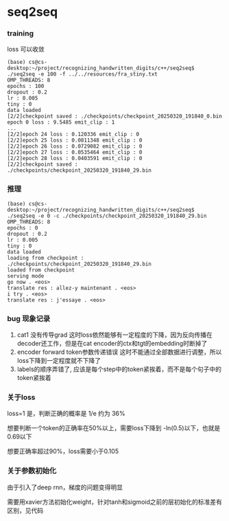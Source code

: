 # seq2seq

### training
loss 可以收敛
```
(base) cs@cs-desktop:~/project/recognizing_handwritten_digits/c++/seq2seq$ ./seq2seq -e 100 -f ../../resources/fra_stiny.txt
OMP_THREADS: 8
epochs : 100
dropout : 0.2
lr : 0.005
tiny : 0
data loaded
[2/2]checkpoint saved : ./checkpoints/checkpoint_20250320_191840_0.bin
epoch 0 loss : 9.5485 emit_clip : 1
...
[2/2]epoch 24 loss : 0.120336 emit_clip : 0
[2/2]epoch 25 loss : 0.0811348 emit_clip : 0
[2/2]epoch 26 loss : 0.0729082 emit_clip : 0
[2/2]epoch 27 loss : 0.0535464 emit_clip : 0
[2/2]epoch 28 loss : 0.0403591 emit_clip : 0
[2/2]checkpoint saved : ./checkpoints/checkpoint_20250320_191840_29.bin
```

### 推理
```
(base) cs@cs-desktop:~/project/recognizing_handwritten_digits/c++/seq2seq$ ./seq2seq -e 0 -c ./checkpoints/checkpoint_20250320_191840_29.bin
OMP_THREADS: 8
epochs : 0
dropout : 0.2
lr : 0.005
tiny : 0
data loaded
loading from checkpoint : ./checkpoints/checkpoint_20250320_191840_29.bin
loaded from checkpoint
serving mode
go now . <eos>
translate res : allez-y maintenant . <eos>
i try . <eos>
translate res : j'essaye . <eos>
```

### bug 现象记录
1. cat1 没有传导grad
    这时loss依然能够有一定程度的下降，因为反向传播在decoder还工作，但是在cat encoder的ctx和tgt的embedding时断掉了
2. encoder forward token参数传递错误
    这时不能通过全部数据进行调整，所以loss下降到一定程度就不下降了
3. labels的顺序弄错了, 应该是每个step中的token紧挨着，而不是每个句子中的token紧挨着

### 关于loss

loss=1 是，判断正确的概率是 1/e 约为 36%

想要判断一个token的正确率在50%以上，需要loss下降到 -ln(0.5)以下，也就是0.69以下

想要正确率超过90%，loss需要小于0.105

### 关于参数初始化

由于引入了deep rnn，梯度的问题变得明显

需要用xavier方法初始化weight，针对tanh和sigmoid之前的层初始化的标准差有区别，见代码